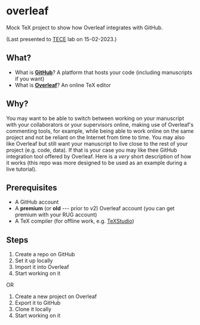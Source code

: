 # overleaf

Mock TeX project to show how Overleaf integrates with GitHub.

(Last presented to [TECE](https://github.com/tece-lab) lab on 15-02-2023.)

## What?

* What is **[GitHub](https://github.com)**? A platform that hosts your code (including manuscripts if you want)
* What is **[Overleaf](https://www.overleaf.com)**? An online TeX editor

## Why?

You may want to be able to switch between working on your manuscript with your collaborators or your supervisors online, making use of Overleaf's commenting tools, for example, while being able to work online on the same project and not be reliant on the Internet from time to time. You may also like Overleaf but still want your manuscript to live close to the rest of your project (e.g. code, data). If that is your case you may like thee GitHub integration tool offered by Overleaf. Here is a *very* short description of how it works (this repo was more designed to be used as an example during a live tutorial).

## Prerequisites

* A GitHub account
* A **premium** (or **old** --- prior to v2) Overleaf account (you can get premium with your RUG account)
* A TeX compiler (for offline work, e.g. [TeXStudio](https://texstudio.org))

## Steps

1. Create a repo on GitHub
2. Set it up locally
3. Import it into Overleaf
4. Start working on it

OR

1. Create a new project on Overleaf
2. Export it to GitHub
3. Clone it locally
4. Start working on it

